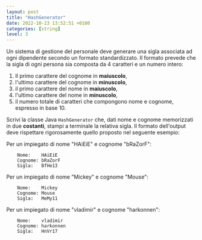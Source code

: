 ```yaml
---
layout: post
title: "HashGenerator"
date: 2022-10-23 13:52:51 +0100
categories: [string]
level: 3
---
```


Un sistema di gestione del personale deve generare una sigla associata ad ogni dipendente secondo un formato standardizzato. Il formato prevede che la sigla di ogni persona sia composta da 4 caratteri e un numero intero:

1. Il primo carattere del cognome in **maiuscolo**,
2. l'ultimo carattere del cognome in **minuscolo**,
3. il primo carattere del nome in **maiuscolo**,
4. l'ultimo carattere del nome in **minuscolo**,
5. il numero totale di caratteri che compongono nome e cognome, espresso in base 10.

Scrivi la classe Java `HashGenerator` che, dati nome e cognome memorizzati in due **costanti**, stampi a terminale la relativa sigla. Il formato dell'output deve rispettare rigorosamente quello proposto nel seguente esempio:

Per un impiegato di nome "HAiEiE" e cognome "bRaZorF":

~~~
	Nome:    HAiEiE
	Cognome: bRaZorF
	Sigla:   BfHe13
~~~

Per un impiegato di nome "Mickey" e cognome "Mouse":

~~~
	Nome:    Mickey
	Cognome: Mouse
	Sigla:   MeMy11
~~~

Per un impiegato di nome "vladimir" e cognome "harkonnen":

~~~
	Nome:    vladimir
	Cognome: harkonnen
	Sigla:   HnVr17
~~~


